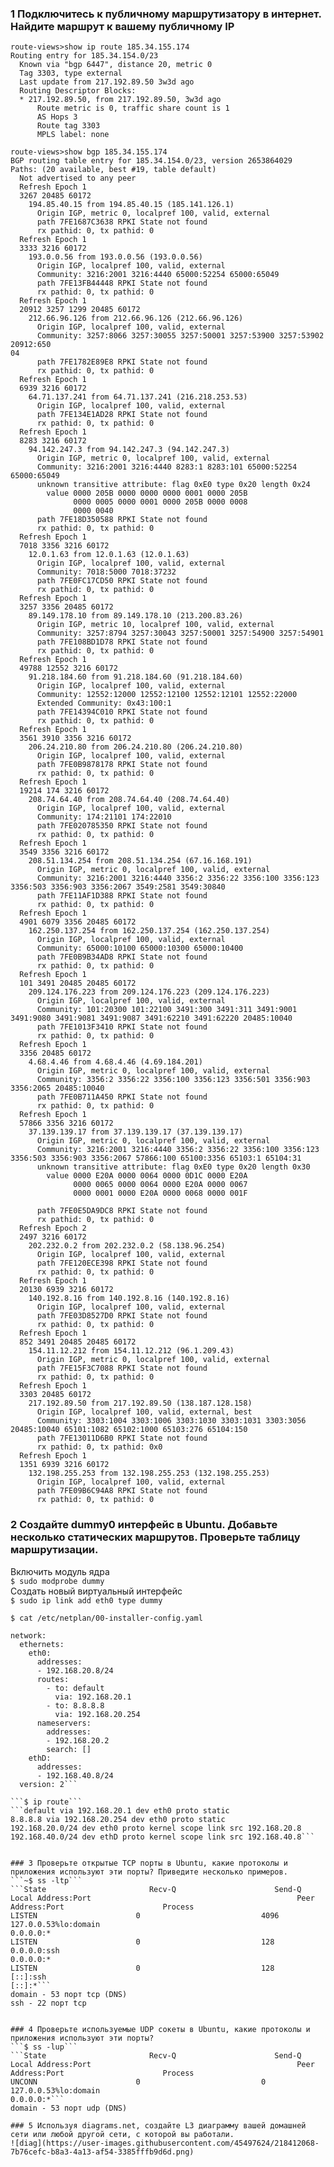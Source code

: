 ###	1 Подключитесь к публичному маршрутизатору в интернет. Найдите маршрут к вашему публичному IP    
```    
route-views>show ip route 185.34.155.174    
Routing entry for 185.34.154.0/23    
  Known via "bgp 6447", distance 20, metric 0    
  Tag 3303, type external    
  Last update from 217.192.89.50 3w3d ago    
  Routing Descriptor Blocks:    
  * 217.192.89.50, from 217.192.89.50, 3w3d ago    
      Route metric is 0, traffic share count is 1  
      AS Hops 3  
      Route tag 3303  
      MPLS label: none  
  
route-views>show bgp 185.34.155.174  
BGP routing table entry for 185.34.154.0/23, version 2653864029  
Paths: (20 available, best #19, table default)  
  Not advertised to any peer  
  Refresh Epoch 1  
  3267 20485 60172  
    194.85.40.15 from 194.85.40.15 (185.141.126.1)  
      Origin IGP, metric 0, localpref 100, valid, external  
      path 7FE1687C3638 RPKI State not found  
      rx pathid: 0, tx pathid: 0  
  Refresh Epoch 1  
  3333 3216 60172  
    193.0.0.56 from 193.0.0.56 (193.0.0.56)  
      Origin IGP, localpref 100, valid, external  
      Community: 3216:2001 3216:4440 65000:52254 65000:65049  
      path 7FE13FB44448 RPKI State not found  
      rx pathid: 0, tx pathid: 0  
  Refresh Epoch 1  
  20912 3257 1299 20485 60172  
    212.66.96.126 from 212.66.96.126 (212.66.96.126)  
      Origin IGP, localpref 100, valid, external  
      Community: 3257:8066 3257:30055 3257:50001 3257:53900 3257:53902 20912:650                                                                                                                                                             04  
      path 7FE1782E89E8 RPKI State not found  
      rx pathid: 0, tx pathid: 0  
  Refresh Epoch 1  
  6939 3216 60172  
    64.71.137.241 from 64.71.137.241 (216.218.253.53)  
      Origin IGP, localpref 100, valid, external  
      path 7FE134E1AD28 RPKI State not found  
      rx pathid: 0, tx pathid: 0  
  Refresh Epoch 1  
  8283 3216 60172  
    94.142.247.3 from 94.142.247.3 (94.142.247.3)  
      Origin IGP, metric 0, localpref 100, valid, external  
      Community: 3216:2001 3216:4440 8283:1 8283:101 65000:52254 65000:65049  
      unknown transitive attribute: flag 0xE0 type 0x20 length 0x24  
        value 0000 205B 0000 0000 0000 0001 0000 205B  
              0000 0005 0000 0001 0000 205B 0000 0008  
              0000 0040  
      path 7FE18D350588 RPKI State not found  
      rx pathid: 0, tx pathid: 0  
  Refresh Epoch 1  
  7018 3356 3216 60172  
    12.0.1.63 from 12.0.1.63 (12.0.1.63)  
      Origin IGP, localpref 100, valid, external  
      Community: 7018:5000 7018:37232  
      path 7FE0FC17CD50 RPKI State not found  
      rx pathid: 0, tx pathid: 0  
  Refresh Epoch 1  
  3257 3356 20485 60172  
    89.149.178.10 from 89.149.178.10 (213.200.83.26)  
      Origin IGP, metric 10, localpref 100, valid, external  
      Community: 3257:8794 3257:30043 3257:50001 3257:54900 3257:54901  
      path 7FE108BD1D78 RPKI State not found  
      rx pathid: 0, tx pathid: 0  
  Refresh Epoch 1  
  49788 12552 3216 60172  
    91.218.184.60 from 91.218.184.60 (91.218.184.60)  
      Origin IGP, localpref 100, valid, external  
      Community: 12552:12000 12552:12100 12552:12101 12552:22000  
      Extended Community: 0x43:100:1  
      path 7FE14394C010 RPKI State not found  
      rx pathid: 0, tx pathid: 0  
  Refresh Epoch 1  
  3561 3910 3356 3216 60172  
    206.24.210.80 from 206.24.210.80 (206.24.210.80)  
      Origin IGP, localpref 100, valid, external  
      path 7FE0B9878178 RPKI State not found  
      rx pathid: 0, tx pathid: 0  
  Refresh Epoch 1  
  19214 174 3216 60172  
    208.74.64.40 from 208.74.64.40 (208.74.64.40)  
      Origin IGP, localpref 100, valid, external  
      Community: 174:21101 174:22010  
      path 7FE020785350 RPKI State not found  
      rx pathid: 0, tx pathid: 0  
  Refresh Epoch 1  
  3549 3356 3216 60172  
    208.51.134.254 from 208.51.134.254 (67.16.168.191)  
      Origin IGP, metric 0, localpref 100, valid, external  
      Community: 3216:2001 3216:4440 3356:2 3356:22 3356:100 3356:123 3356:503 3356:903 3356:2067 3549:2581 3549:30840  
      path 7FE11AF1D388 RPKI State not found  
      rx pathid: 0, tx pathid: 0  
  Refresh Epoch 1  
  4901 6079 3356 20485 60172  
    162.250.137.254 from 162.250.137.254 (162.250.137.254)  
      Origin IGP, localpref 100, valid, external  
      Community: 65000:10100 65000:10300 65000:10400  
      path 7FE0B9B34AD8 RPKI State not found  
      rx pathid: 0, tx pathid: 0  
  Refresh Epoch 1  
  101 3491 20485 20485 60172  
    209.124.176.223 from 209.124.176.223 (209.124.176.223)  
      Origin IGP, localpref 100, valid, external  
      Community: 101:20300 101:22100 3491:300 3491:311 3491:9001 3491:9080 3491:9081 3491:9087 3491:62210 3491:62220 20485:10040  
      path 7FE1013F3410 RPKI State not found  
      rx pathid: 0, tx pathid: 0  
  Refresh Epoch 1  
  3356 20485 60172  
    4.68.4.46 from 4.68.4.46 (4.69.184.201)  
      Origin IGP, metric 0, localpref 100, valid, external  
      Community: 3356:2 3356:22 3356:100 3356:123 3356:501 3356:903 3356:2065 20485:10040  
      path 7FE0B711A450 RPKI State not found  
      rx pathid: 0, tx pathid: 0  
  Refresh Epoch 1  
  57866 3356 3216 60172  
    37.139.139.17 from 37.139.139.17 (37.139.139.17)  
      Origin IGP, metric 0, localpref 100, valid, external  
      Community: 3216:2001 3216:4440 3356:2 3356:22 3356:100 3356:123 3356:503 3356:903 3356:2067 57866:100 65100:3356 65103:1 65104:31  
      unknown transitive attribute: flag 0xE0 type 0x20 length 0x30  
        value 0000 E20A 0000 0064 0000 0D1C 0000 E20A  
              0000 0065 0000 0064 0000 E20A 0000 0067  
              0000 0001 0000 E20A 0000 0068 0000 001F  
  
      path 7FE0E5DA9DC8 RPKI State not found  
      rx pathid: 0, tx pathid: 0  
  Refresh Epoch 2  
  2497 3216 60172  
    202.232.0.2 from 202.232.0.2 (58.138.96.254)  
      Origin IGP, localpref 100, valid, external  
      path 7FE120ECE398 RPKI State not found  
      rx pathid: 0, tx pathid: 0  
  Refresh Epoch 1  
  20130 6939 3216 60172  
    140.192.8.16 from 140.192.8.16 (140.192.8.16)  
      Origin IGP, localpref 100, valid, external  
      path 7FE03D8527D0 RPKI State not found  
      rx pathid: 0, tx pathid: 0  
  Refresh Epoch 1  
  852 3491 20485 20485 60172  
    154.11.12.212 from 154.11.12.212 (96.1.209.43)  
      Origin IGP, metric 0, localpref 100, valid, external  
      path 7FE15F3C7088 RPKI State not found  
      rx pathid: 0, tx pathid: 0  
  Refresh Epoch 1  
  3303 20485 60172  
    217.192.89.50 from 217.192.89.50 (138.187.128.158)  
      Origin IGP, localpref 100, valid, external, best  
      Community: 3303:1004 3303:1006 3303:1030 3303:1031 3303:3056 20485:10040 65101:1082 65102:1000 65103:276 65104:150  
      path 7FE13011D6B0 RPKI State not found  
      rx pathid: 0, tx pathid: 0x0  
  Refresh Epoch 1  
  1351 6939 3216 60172  
    132.198.255.253 from 132.198.255.253 (132.198.255.253)  
      Origin IGP, localpref 100, valid, external  
      path 7FE09B6C94A8 RPKI State not found  
      rx pathid: 0, tx pathid: 0  
```	    
###	2 Создайте dummy0 интерфейс в Ubuntu. Добавьте несколько статических маршрутов. Проверьте таблицу маршрутизации.  
  
Включить модуль ядра  
```$ sudo modprobe dummy```  
Создать новый виртуальный интерфейс  
```$ sudo ip link add eth0 type dummy```  
  
```$ cat /etc/netplan/00-installer-config.yaml```  
```\# This is the network config written by 'subiquity'  
network:  
  ethernets:  
    eth0:  
      addresses:  
      - 192.168.20.8/24  
      routes:  
        - to: default  
          via: 192.168.20.1  
        - to: 8.8.8.8  
          via: 192.168.20.254  
      nameservers:  
        addresses:  
        - 192.168.20.2  
        search: []  
    ethD:  
      addresses:  
      - 192.168.40.8/24  
  version: 2```  
  
```$ ip route```  
```default via 192.168.20.1 dev eth0 proto static  
8.8.8.8 via 192.168.20.254 dev eth0 proto static  
192.168.20.0/24 dev eth0 proto kernel scope link src 192.168.20.8  
192.168.40.0/24 dev ethD proto kernel scope link src 192.168.40.8```  
  
  
###	3 Проверьте открытые TCP порты в Ubuntu, какие протоколы и приложения используют эти порты? Приведите несколько примеров.  
```~$ ss -ltp```  
```State                       Recv-Q                      Send-Q                                           Local Address:Port                                              Peer Address:Port                      Process  
LISTEN                      0                           4096                                             127.0.0.53%lo:domain                                                 0.0.0.0:*  
LISTEN                      0                           128                                                    0.0.0.0:ssh                                                    0.0.0.0:*  
LISTEN                      0                           128                                                       [::]:ssh                                                       [::]:*```  
domain - 53 порт tcp (DNS)  
ssh - 22 порт tcp  
  
  
###	4 Проверьте используемые UDP сокеты в Ubuntu, какие протоколы и приложения используют эти порты?  
```$ ss -lup```  
```State                       Recv-Q                      Send-Q                                           Local Address:Port                                              Peer Address:Port                      Process  
UNCONN                      0                           0                                                127.0.0.53%lo:domain                                                 0.0.0.0:*```  
domain - 53 порт udp (DNS)  
  
###	5 Используя diagrams.net, создайте L3 диаграмму вашей домашней сети или любой другой сети, с которой вы работали.  
![diag](https://user-images.githubusercontent.com/45497624/218412068-7b76cefc-b8a3-4a13-af54-3385fffb9d6d.png)

